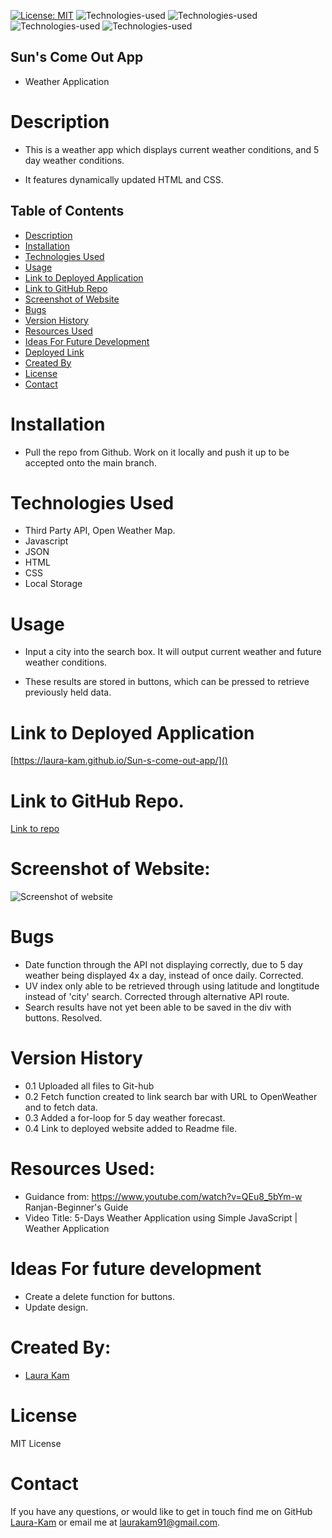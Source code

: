 [![License: MIT](https://img.shields.io/badge/License-MIT-yellow.svg)](https://opensource.org/licenses/MIT)
![Technologies-used](https://img.shields.io/badge/-Git-F05032?logo=Git&logoColor=white)
![Technologies-used](https://img.shields.io/badge/-JavaScript-007396?logo=JavaScript&logoColor=white)
![Technologies-used](https://img.shields.io/badge/-HTML5-E34F26?logo=HTML5&logoColor=white)
![Technologies-used](https://img.shields.io/badge/-Third--Party%20API-brightgreen)

## Sun's Come Out App

- Weather Application

# Description

- This is a weather app which displays current weather conditions, and 5 day weather conditions.

- It features dynamically updated HTML and CSS.

## Table of Contents

- [Description](#description)
- [Installation](#installation)
- [Technologies Used](#technologies-used)
- [Usage](#usage)
- [Link to Deployed Application](#link-to-deployed-application)
- [Link to GitHub Repo](#link-to-github-repo)
- [Screenshot of Website](#screenshot-of-website)
- [Bugs](#bugs)
- [Version History](#version-history)
- [Resources Used](#resources-used)
- [Ideas For Future Development](#ideas-for-future-development)
- [Deployed Link](#deployed_link)
- [Created By](#created-by)
- [License](#license)
- [Contact](#contact)

# Installation

- Pull the repo from Github. Work on it locally and push it up to be accepted onto the main branch.

# Technologies Used

- Third Party API, Open Weather Map.
- Javascript
- JSON
- HTML
- CSS
- Local Storage

# Usage

- Input a city into the search box. It will output current weather and future weather conditions.

- These results are stored in buttons, which can be pressed to retrieve previously held data.

# Link to Deployed Application

[https://laura-kam.github.io/Sun-s-come-out-app/]()

# Link to GitHub Repo.

[Link to repo](https://github.com/Laura-Kam/Sun-s-come-out-app)

# Screenshot of Website:

![Screenshot of website](https://user-images.githubusercontent.com/104718053/213868785-49884158-bddc-4170-8ef5-13931c3acbfb.png)

# Bugs

- Date function through the API not displaying correctly, due to 5 day weather being displayed 4x a day, instead of once daily. Corrected.
- UV index only able to be retrieved through using latitude and longtitude instead of 'city' search. Corrected through alternative API route.
- Search results have not yet been able to be saved in the div with buttons. Resolved.

# Version History

- 0.1 Uploaded all files to Git-hub
- 0.2 Fetch function created to link search bar with URL to OpenWeather and to fetch data.
- 0.3 Added a for-loop for 5 day weather forecast.
- 0.4 Link to deployed website added to Readme file.

# Resources Used:

- Guidance from:
  https://www.youtube.com/watch?v=QEu8_5bYm-w
  Ranjan-Beginner's Guide
- Video Title: 5-Days Weather Application using Simple JavaScript | Weather Application

# Ideas For future development

- Create a delete function for buttons.
- Update design.

# Created By:

- [Laura Kam](https://github.com/Laura-Kam)

# License

MIT License

# Contact

If you have any questions, or would like to get in touch find me on GitHub [Laura-Kam](https://github.com/Laura-Kam)
or email me at laurakam91@gmail.com.
